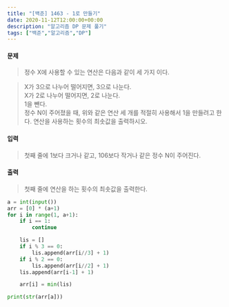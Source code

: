 ```yaml
---                             
title: "[백준] 1463 - 1로 만들기"
date: 2020-11-12T12:00:00+00:00
description: "알고리즘 DP 문제 풀기"
tags: ["백준","알고리즘","DP"]
---
```


#### 문제
>정수 X에 사용할 수 있는 연산은 다음과 같이 세 가지 이다.

>X가 3으로 나누어 떨어지면, 3으로 나눈다.  
>X가 2로 나누어 떨어지면, 2로 나눈다.  
>1을 뺀다.  
>정수 N이 주어졌을 때, 위와 같은 연산 세 개를 적절히 사용해서 1을 만들려고 한다. 
>연산을 사용하는 횟수의 최솟값을 출력하시오.

#### 입력
>첫째 줄에 1보다 크거나 같고, 106보다 작거나 같은 정수 N이 주어진다. 

#### 출력
>첫째 줄에 연산을 하는 횟수의 최솟값을 출력한다.

```python
a = int(input())
arr = [0] * (a+1)
for i in range(1, a+1):
	if i == 1:
		continue

	lis = []
	if i % 3 == 0:
		lis.append(arr[i//3] + 1)
	if i % 2 == 0:
		lis.append(arr[i//2] + 1)
	lis.append(arr[i-1] + 1)

	arr[i] = min(lis)

print(str(arr[a]))
```  